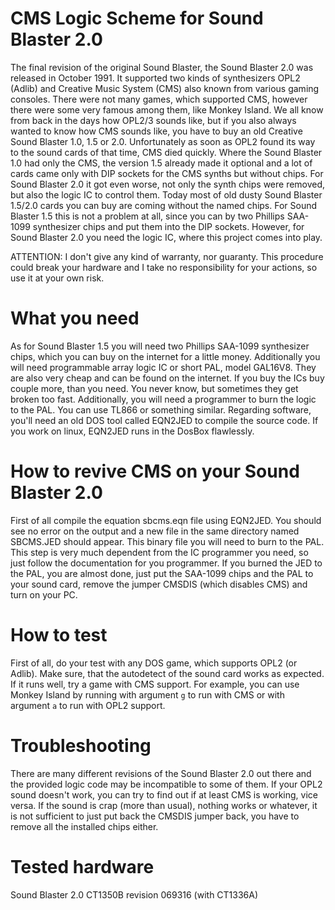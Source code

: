 # CMS Logic Scheme for Sound Blaster 2.0

The final revision of the original Sound Blaster, the Sound Blaster 2.0 was
released in October 1991. It supported two kinds of synthesizers OPL2 (Adlib)
and Creative Music System (CMS) also known from various gaming consoles. There
were not many games, which supported CMS, however there were some very famous
among them, like Monkey Island. We all know from back in the days how OPL2/3
sounds like, but if you also always wanted to know how CMS sounds like, you
have to buy an old Creative Sound Blaster 1.0, 1.5 or 2.0. Unfortunately as
soon as OPL2 found its way to the sound cards of that time, CMS died quickly.
Where the Sound Blaster 1.0 had only the CMS, the version 1.5 already made it
optional and a lot of cards came only with DIP sockets for the CMS synths but
without chips. For Sound Blaster 2.0 it got even worse, not only the synth
chips were removed, but also the logic IC to control them. Today most of old
dusty Sound Blaster 1.5/2.0 cards you can buy are coming without the named
chips. For Sound Blaster 1.5 this is not a problem at all, since you can by
two Phillips SAA-1099 synthesizer chips and put them into the DIP sockets.
However, for Sound Blaster 2.0 you need the logic IC, where this project comes
into play.

ATTENTION: I don't give any kind of warranty, nor guaranty. This procedure
could break your hardware and I take no responsibility for your actions, so 
use it at your own risk.

# What you need

As for Sound Blaster 1.5 you will need two Phillips SAA-1099 synthesizer
chips, which you can buy on the internet for a little money. Additionally
you will need programmable array logic IC or short PAL, model GAL16V8. They
are also very cheap and can be found on the internet. If you buy the ICs
buy couple more, than you need. You never know, but sometimes they get
broken too fast. Additionally, you will need a programmer to burn the
logic to the PAL. You can use TL866 or something similar. Regarding software,
you'll need an old DOS tool called EQN2JED to compile the source code. If
you work on linux, EQN2JED runs in the DosBox flawlessly.

# How to revive CMS on your Sound Blaster 2.0

First of all compile the equation sbcms.eqn file using EQN2JED. You should
see no error on the output and a new file in the same directory named SBCMS.JED
should appear. This binary file you will need to burn to the PAL. This step
is very much dependent from the IC programmer you need, so just follow the
documentation for you programmer. If you burned the JED to the PAL, you are
almost done, just put the SAA-1099 chips and the PAL to your sound card, remove
the jumper CMSDIS (which disables CMS) and turn on your PC.

# How to test

First of all, do your test with any DOS game, which supports OPL2 (or Adlib).
Make sure, that the autodetect of the sound card works as expected. If it runs
well, try a game with CMS support. For example, you can use Monkey Island by
running with argument `g` to run with CMS or with argument `a` to run with OPL2
support.

# Troubleshooting

There are many different revisions of the Sound Blaster 2.0 out there and the
provided logic code may be incompatible to some of them. If your OPL2 sound
doesn't work, you can try to find out if at least CMS is working, vice versa.
If the sound is crap (more than usual), nothing works or whatever, it is not
sufficient to just put back the CMSDIS jumper back, you have to remove all the
installed chips either.

# Tested hardware
Sound Blaster 2.0 CT1350B revision 069316 (with CT1336A)

